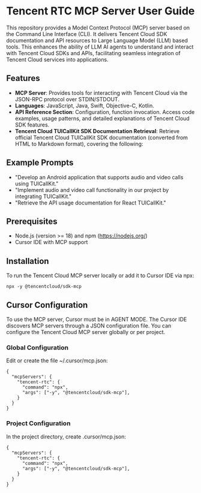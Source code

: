 # Tencent RTC MCP Server User Guide

This repository provides a Model Context Protocol (MCP) server based on the Command Line Interface (CLI). It delivers Tencent Cloud SDK documentation and API resources to Large Language Model (LLM) based tools. This enhances the ability of LLM AI agents to understand and interact with Tencent Cloud SDKs and APIs, facilitating seamless integration of Tencent Cloud services into applications.

## Features

- **MCP Server**: Provides tools for interacting with Tencent Cloud via the JSON-RPC protocol over STDIN/STDOUT.
- **Languages**: JavaScript, Java, Swift, Objective-C, Kotlin.
- **API Reference Section**: Configuration, function invocation. Access code examples, usage patterns, and detailed explanations of Tencent Cloud SDK features.
- **Tencent Cloud TUICallKit SDK Documentation Retrieval**: Retrieve official Tencent Cloud TUICallKit SDK documentation (converted from HTML to Markdown format), covering the following:

## Example Prompts

- "Develop an Android application that supports audio and video calls using TUICallKit."
- "Implement audio and video call functionality in our project by integrating TUICallKit."
- "Retrieve the API usage documentation for React TUICallKit."

## Prerequisites

- Node.js (version >= 18) and npm (https://nodejs.org/)
- Cursor IDE with MCP support

## Installation

To run the Tencent Cloud MCP server locally or add it to Cursor IDE via npx:

```
npx -y @tencentcloud/sdk-mcp
```

## Cursor Configuration

To use the MCP server, Cursor must be in AGENT MODE. The Cursor IDE discovers MCP servers through a JSON configuration file. You can configure the Tencent Cloud MCP server globally or per project.

### Global Configuration

Edit or create the file ~/.cursor/mcp.json:

```
{
  "mcpServers": {
    "tencent-rtc": {
      "command": "npx",
      "args": ["-y", "@tencentcloud/sdk-mcp"],
    }
  }
}
```

### Project Configuration

In the project directory, create .cursor/mcp.json:

```
{
  "mcpServers": {
    "tencent-rtc": {
      "command": "npx",
      "args": ["-y", "@tencentcloud/sdk-mcp"],
    }
  }
}
```
